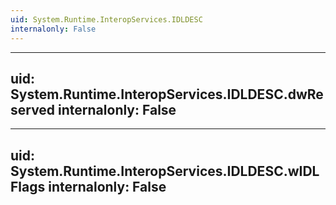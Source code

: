 ```yaml
---
uid: System.Runtime.InteropServices.IDLDESC
internalonly: False
---
```


---
uid: System.Runtime.InteropServices.IDLDESC.dwReserved
internalonly: False
---

---
uid: System.Runtime.InteropServices.IDLDESC.wIDLFlags
internalonly: False
---
